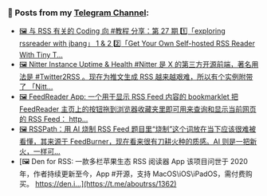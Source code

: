 ### 📰 Posts from my [Telegram Channel](https://t.me/s/aboutrss):
<!-- BLOG-POST-LIST:START -->
- [🖼 与 RSS 有关的 Coding 向 #教程 分享：第 27 期 1️⃣「exploring rssreader with jbang」 1 &amp; 2 2️⃣「Get Your Own Self-hosted RSS Reader With Tiny T...](https://t.me/aboutrss/1366)
- [🖼 Nitter Instance Uptime &amp; Health #Nitter 是 X 的第三方开源前端，著名用法是 #Twitter2RSS 。现在为推文生成 RSS 越来越艰难，所以有个实例附带了 「Nitt...](https://t.me/aboutrss/1365)
- [🖼 FeedReader App: 一个用于显示 RSS Feed 内容的 bookmarklet 把 FeedReader 主页上的按钮拖到浏览器收藏夹里即可用来查询和显示当前网页的 RSS Feed： http...](https://t.me/aboutrss/1364)
- [🖼 RSSPath：用 AI 烧制 RSS Feed 题目里“烧制”这个词放在当下应该很难被看懂，其来源于 FeedBurner，现在看来很有刀耕火种的质感。AI 则是一把新火，一样可...](https://t.me/aboutrss/1363)
- [🖼 Den for RSS: 一款多栏苹果生态 RSS 阅读器 App 该项目问世于 2020 年，作者持续更新至今，App #开源，支持 MacOS\iOS\iPadOS，需付费购买。 https://den.i...](https://t.me/aboutrss/1362)
<!-- BLOG-POST-LIST:END -->

<!--
**AboutRSS/AboutRSS** is a ✨ _special_ ✨ repository because its `README.md` (this file) appears on your GitHub profile.

Here are some ideas to get you started:

- 🔭 I’m currently working on ...
- 🌱 I’m currently learning ...
- 👯 I’m looking to collaborate on ...
- 🤔 I’m looking for help with ...
- 💬 Ask me about ...
- 📫 How to reach me: ...
- 😄 Pronouns: ...
- ⚡ Fun fact: ...
-->
